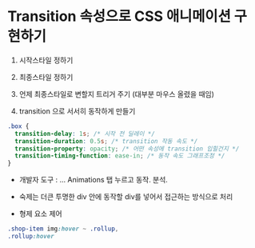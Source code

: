 # Transition 속성으로 CSS 애니메이션 구현하기

1. 시작스타일 정하기

2. 최종스타일 정하기

3. 언제 최종스타일로 변할지 트리거 주기 (대부분 마우스 올렸을 때임)

4. transition 으로 서서히 동작하게 만들기

```css
.box {
  transition-delay: 1s; /* 시작 전 딜레이 */
  transition-duration: 0.5s; /* transition 작동 속도 */
  transition-property: opacity; /* 어떤 속성에 transition 입힐건지 */
  transition-timing-function: ease-in; /* 동작 속도 그래프조정 */
}
```

- 개발자 도구 : ... Animations 탭 누르고 동작. 분석.

- 숙제는 더큰 투명한 div 안에 동작할 div를 넣어서 접근하는 방식으로 처리

- 형제 요소 제어

```css
.shop-item img:hover ~ .rollup,
.rollup:hover
```
